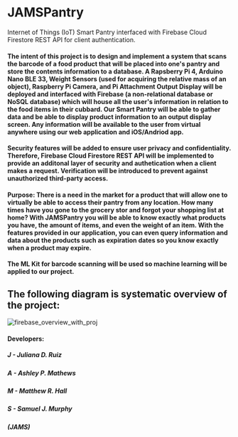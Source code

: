 # JAMSPantry
Internet of Things (IoT) Smart Pantry interfaced with Firebase Cloud Firestore REST API for client authentication.

#### The intent of this project is to design and implement a system that scans the barcode of a food product that will be placed into one's pantry and store the contents information to a database. A Rapsberry Pi 4, Arduino Nano BLE 33, Weight Sensors (used for acquiring the relative mass of an object), Raspberry Pi Camera, and Pi Attachment Output Display will be deployed and interfaced with Firebase (a non-relational database or NoSQL database) which will house all the user's information in relation to the food items in their cubbard. Our Smart Pantry will be able to gather data and be able to display product information to an output display screen. Any information will be available to the user from virtual anywhere using our web application and iOS/Andriod app. 

#### Security features will be added to ensure user privacy and confidentiality. Therefore, Firebase Cloud Firestore REST API will be implemented to provide an additonal layer of security and authetication when a client makes a request. Verification will be introduced to prevent against unauthorized third-party access. 

#### Purpose: There is a need in the market for a product that will allow one to virtually be able to access their pantry from any location. How many times have you gone to the grocery stor and forgot your shopping list at home? With JAMSPantry you will be able to know exactly what products you have, the amount of items, and even the weight of an item. With the features provided in our application, you can even query information and data about the products such as expiration dates so you know exactly when a product may expire. 

#### The ML Kit for barcode scanning will be used so machine learning will be applied to our project. 


## The following diagram is systematic overview of the project:

 ![firebase_overview_with_proj](https://user-images.githubusercontent.com/73625048/156276160-daf1af66-9b9b-4344-8a84-1c64a62083ca.PNG)


#### Developers:
##### J - Juliana D. Ruiz 
##### A - Ashley P. Mathews
##### M - Matthew R. Hall
##### S - Samuel J. Murphy

##### (JAMS) 

